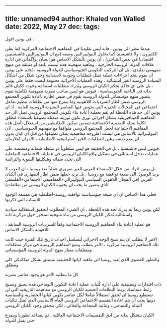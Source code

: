 
---
title: unnamed94
author: Khaled von Walled
date: 2022, May 27
dec:
tags:
---
في پوتين اقول :

عندما ننظر الى پوتين ، فانه ليس تقليديا في المفاهيم الاجتماعية المركزية كما يظن الكثيرون ، ولا فاشيستيا كما يحاول النيوليبراليين وصفه (مع ان النيوليبراليين فاشيستيين اقتصاديا في بعض المَناحي) ، ان پوتين بالشكل الاساس هو انسان پراگماتي في ادارة علاقات الدولة الروسية الخارجية ، وماهية منهجيته هذه ليست نابعة او منبثقة من منهج مفهومي تقليدي ، بل ان التركيب التكويني الجيوسياسي للدولة الروسية ، يُحتم على پوتين ان يقوم يتخذ اجراءات عملية تمثل مُتطلبات وجودية لاستدامة وجود شكل من اشكال السيادة الروسية الغير استثنائية ، وهذه العمليات الاجرائية محتومة ليست فقط على پوتين ، بل على اي حاكم يَحكم الكيان الروسي ويُدرك متطلبات استدامة وجوده ككيان قائم بذاته في الناحية الجيوسياسية  ، فپوتين هو ليس صاحب نظرية مفهومية تكاملية تقوم بتصور منهج مؤسساتي للدولة الروسية يقوم في ضمن اطاره باعادة تكوين المجتمع الروسي ضمن اطار السرديات اللاهوتية وما يتفرع عنها من تطلعات تنظيم تفاعل اجتماعي في المجالات الحيوية التي يخوض فيها العناصر البشرية الروسية العامة ، اذ ان پوتين الى حد هذه اللحظة لم يَقم بعملية اعادة بناء تكويني للمجتمع الروسي تصل الى حد المفاهيم الميتافيزيقية بشكل اجرائي ثوري تكون ثوريته متمثلة تطبيقيا باستعداء مُطلق لكلما تمثله التقدمية الاجتماعية تتضمن تمكين الاطلنطيين من استغلال تأصل هذه المفاهيم الاجتماعية لجعل المجتمع الروسي متوافقا مع منهجهم الجيوسياسي ، لان النيوليبرالية بالاساس هي ليست اطروحة مفاهيمية يمكن تطبيقها من قبل اي كيان بدون ان يضع نفسه رهين التطلعات الجيو-استراتيجية الاطلنطية ، الامران مُتلازمان

فپوتين ليس فاشيستيا ، بل في الحقيقة هو ليس سلطوياً ذو سلطة شمالة ومتضمنة على عمليات تدخل استثنائي في تشكيل واقع الكيان الروسي في عملياته الاجتماعية التفاعلية التي تحدد صفاته وهيكليتها البنيوية والتراتبية

بل پوتين ادرك من خلال الاستعداء الغربي الغير ضروري عملياً ضد روسيا ، ان الغرب لا يريد الوصول الى صيغة توافقية مع روسيا ، بل يريد جعلها ضمن اطار انصهاري في الكيان الغربي (في المجال اللاهوتي السياسي النيوليبرالي+المفاهيمي الاجتماعي+الفلسفي الذي يتصور ما يجب ان يحتويه الكيان الروسي من تطلعات)

فعلى هذا الاساس ان اي صيغة جيوسياسية توافقية روسية-اطلنطية هي ممتنعة الوجود للاسباب التي ذَكرتها

لكن پوتين ربما لم يدرك لحد هذه اللحظة ، ان الشيء المطلوب لتحقيق استقلالية سيادية واستثنائية تُمكن الكيان الروسي من بناء منهجية تتمحور حول مركزية ذاته

هو عملية اعادة بناء المفاهيم الروسية الاجتماعية وفقاً للسرديات الروسية السابقة ، اللاهوتية بالشكل الاساس

الامر لا يتطلب ان يتم نسخ الوجه الاجرائي لتسلسل احداث تاريخ تلك الفترة حيث كانت تلك المفاهيم الروسية مركزية ، الامر يتطلب وضع المفاهيم الروسية في مركز منطلقات ومتعلقات معيار منهج الدولة الروسية المؤسساتي

والتطور العضوي الذي يُعيد روسيا الى ماهية كيانها الحقيقية سينبثق بشكل ميكانيكي كلي ومطلق

كل ما يتطلبه الامر هو وجود عناصر بشرية

ذات اقتدارات وتطبيقية على ادارة كُليات عملية اعادة التكوين النوماخي هذه بنسق ونسيج رابط متماسك يربط التطلعات الحتمية للكيان الروسي مع مفاهيمه التاريخية
 التي لن تستطيع روسيا ان تُحقق استقلالاً شاملا لكل عناصر تكوين كيانها الحضارية والسياسية دونها
يجب ان يتم اعادة التقسيم الاجتماعي الروسي العام الاساسي الذي يُمثل ثنائيات النبالة والتسامي ، وثنائية الشجاعة والتعالي ، لكي يتحقق وجود الكيان الروسي

الكيان يتشكل بداية من ادق التقسيمات الاجتماعية العائلية ، ثم يتصاعد تطوريا ويتفرع حتى يصل للدولة.

